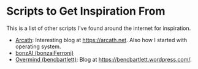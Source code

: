 # Scripts to Get Inspiration From
This is a list of other scripts I've found around the internet for inspiration.

- [Arcath](https://github.com/Arcath/screeps-code): Interesting blog at https://arcath.net. Also how I started with operating system.
- [bonzAI (bonzaiFerroni)](https://github.com/bonzaiferroni/bonzAI)
- [Overmind (bencbartlett)](https://github.com/bencbartlett/Overmind): Blog at https://bencbartlett.wordpress.com/.
